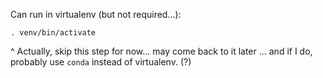 
Can run in virtualenv (but not required...):

    . venv/bin/activate

^ Actually, skip this step for now... may come back to it later
... and if I do, probably use `conda` instead of virtualenv. (?)



